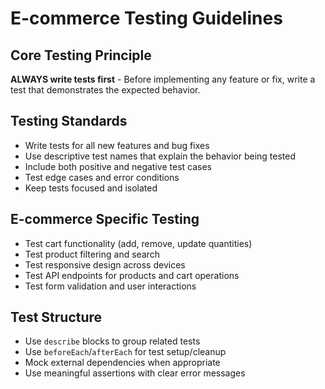 # E-commerce Testing Guidelines

## Core Testing Principle
**ALWAYS write tests first** - Before implementing any feature or fix, write a test that demonstrates the expected behavior.

## Testing Standards
- Write tests for all new features and bug fixes
- Use descriptive test names that explain the behavior being tested
- Include both positive and negative test cases
- Test edge cases and error conditions
- Keep tests focused and isolated

## E-commerce Specific Testing
- Test cart functionality (add, remove, update quantities)
- Test product filtering and search
- Test responsive design across devices
- Test API endpoints for products and cart operations
- Test form validation and user interactions

## Test Structure
- Use `describe` blocks to group related tests
- Use `beforeEach`/`afterEach` for test setup/cleanup
- Mock external dependencies when appropriate
- Use meaningful assertions with clear error messages